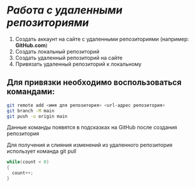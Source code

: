 # _**Работа с удаленными репозиториями**_
1. Создать аккаунт на сайте с удаленными репозиториями (например: **GitHub.com**)
2. Создать локальный репозиторий
3. Создать удаленный репозиторий на сайте
4. Привязать удаленный репозиторий к локальному
## Для привязки необходимо воспользоваться командами:
```Bash
git remote add <имя для репозитория> <url-адрес репозитория>
git branch -M main
git push -u origin main
```
Данные команды появятся в подсказках на GitHub после создания репозитория

Для получения и слияния изменений из удаленного репозитория использует команда git pull
```C#
while(count < 0)
{
  count++;
}
```
